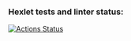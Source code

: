 ### Hexlet tests and linter status:
[![Actions Status](https://github.com/Nikolay-Loginov/frontend-project-44/workflows/hexlet-check/badge.svg)](https://github.com/Nikolay-Loginov/frontend-project-44/actions)